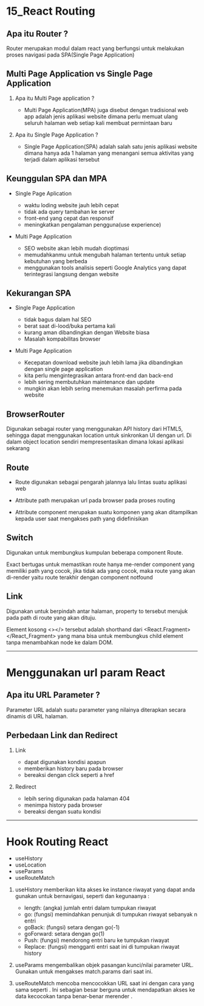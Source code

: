 # 15_React Routing

## Apa itu Router ?

Router merupakan modul dalam react yang berfungsi untuk melakukan proses navigasi pada SPA(Single Page Application)

## Multi Page Application vs Single Page Application

1. Apa itu Multi Page application ?
   - Multi Page Application(MPA) juga disebut dengan tradisional web app adalah jenis aplikasi website dimana perlu memuat ulang seluruh halaman web setiap kali membuat permintaan baru

2. Apa itu Single Page Application ?
   - Single Page Application(SPA) adalah salah satu jenis aplikasi website dimana hanya ada 1 halaman yang menangani semua aktivitas yang terjadi dalam aplikasi tersebut

## Keunggulan SPA dan MPA 

- Single Page Aplication
    - waktu loding website jauh lebih cepat
    - tidak ada query tambahan ke server
    - front-end yang cepat dan responsif
    - meningkatkan pengalaman pengguna(use experience)

- Multi Page Application
    - SEO website akan lebih mudah dioptimasi
    - memudahkanmu untuk mengubah halaman tertentu untuk setiap kebutuhan yang berbeda
    - menggunakan tools analisis seperti Google Analytics yang dapat terintegrasi langsung dengan website

## Kekurangan SPA

- Single Page Application 
    - tidak bagus dalam hal SEO
    - berat saat di-lood/buka pertama kali
    - kurang aman dibandingkan dengan Website biasa
    - Masalah kompabilitas browser

- Multi Page Application
    - Kecepatan download website jauh lebih lama jika dibandingkan dengan single page application
    - kita perlu mengintegrasikan antara front-end dan back-end
    - lebih sering membutuhkan maintenance dan update
    - mungkin akan lebih sering menemukan masalah perfirma pada website

## BrowserRouter

Digunakan sebagai router yang menggunakan API history dari HTML5, sehingga dapat menggunakan location untuk sinkronkan UI dengan url. Di dalam object location sendiri mempresentasikan dimana lokasi aplikasi sekarang

## Route

- Route digunakan sebagai pengarah jalannya lalu lintas suatu aplikasi web

- Attribute path merupakan url pada browser pada proses routing

- Attribute component merupakan suatu komponen yang akan ditampilkan kepada user saat mengakses path yang didefinisikan 

## Switch 

Digunakan untuk membungkus kumpulan beberapa component Route.

Exact bertugas untuk memastikan route hanya me-render component yang memiliki path yang cocok, jika tidak ada yang cocok, maka route yang akan di-render yaitu route terakhir dengan component notfound

## Link 

Digunakan untuk berpindah antar halaman, property to tersebut merujuk pada path di route yang akan dituju.

Element kosong <></> tersebut adalah shorthand dari <React.Fragment></React_Fragment> yang mana bisa untuk membungkus child element tanpa menambahkan node ke dalam DOM.

------------------------------------------------------------------------------------------------------------------------------------------------------------------------------------------------------------------------

# Menggunakan url param React

## Apa itu URL Parameter ?

Parameter URL adalah suatu parameter yang nilainya diterapkan secara dinamis di URL halaman.

## Perbedaan Link dan Redirect

1. Link
   - dapat digunakan kondisi apapun
   - memberikan history baru pada browser
   - bereaksi dengan click seperti a href

2. Redirect
   - lebih sering digunakan pada halaman 404
   - menimpa history pada browser
   - bereaksi dengan suatu kondisi

------------------------------------------------------------------------------------------------------------------------------------------------------------------------------------------------------------------------

# Hook Routing React

- useHistory
- useLocation
- useParams
- useRouteMatch

1. useHistory memberikan kita akses ke instance riwayat yang dapat anda gunakan untuk bernavigasi, seperti dan kegunaanya :
   
   - length: (angka) jumlah entri dalam tumpukan riwayat
   - go: (fungsi) memindahkan penunjuk di tumpukan riwayat sebanyak n entri
   - goBack: (fungsi) setara dengan go(-1)
   - goForward: setara dengan go(1)
   - Push: (fungsi) mendorong entri baru ke tumpukan riwayat
   - Replace: (fungsi) mengganti entri saat ini di tumpukan riwayat history

2. useParams mengembalikan objek pasangan kunci/nilai parameter URL. Gunakan untuk mengakses match.params dari <Route> saat ini.

3. useRouteMatch mencoba mencocokkan URL saat ini dengan cara yang sama seperti <Route>. Ini sebagian besar berguna untuk mendapatkan akses ke data kecocokan tanpa benar-benar merender <Route>.